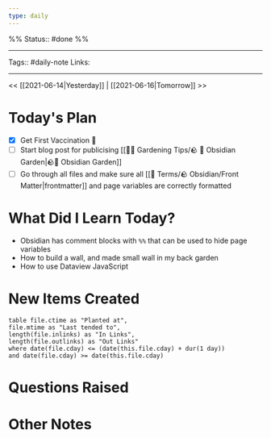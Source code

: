```yaml
---
type: daily
---
```

%%
Status:: #done 
%%

---
Tags:: #daily-note
Links: <!-- Add any additional links here -->

---

<< [[2021-06-14|Yesterday]] | [[2021-06-16|Tomorrow]] >>

# Today's Plan
- [x] Get First Vaccination 💉
- [ ] Start blog post for publicising [[👩‍🌾 Gardening Tips/🪨 🌳 Obsidian Garden|🪨🌱 Obsidian Garden]]
- [ ] Go through all files and make sure all [[📇 Terms/🪨 Obsidian/Front Matter|frontmatter]] and page variables are correctly formatted

# What Did I Learn Today?
- Obsidian has comment blocks with `%%` that can be used to hide page variables
- How to build a wall, and made small wall in my back garden
- How to use Dataview JavaScript

# New Items Created
```dataview
table file.ctime as "Planted at",
file.mtime as "Last tended to",
length(file.inlinks) as "In Links", 
length(file.outlinks) as "Out Links"
where date(file.cday) <= (date(this.file.cday) + dur(1 day))
and date(file.cday) >= date(this.file.cday)
```

# Questions Raised
<!-- Did you have any unanswered questions from today?  Do you have anything you need to follow up? -->

# Other Notes
<!-- Put other notes here, like the weather for the day, any thoughts you had, other quick notes to expand on -->